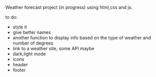 Weather forecast project (in progress) using html,css and js. 

to do:
- style it
- give better names
- another function to display info based on the type of weather and number of degrees 
- link to a weather site, some API maybe
- dark,light mode
- icons
- header
- footer
